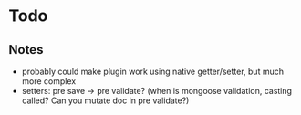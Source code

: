 # Todo

## Notes
- probably could make plugin work using native getter/setter, but much more complex
- setters: pre save -> pre validate? (when is mongoose validation, casting called? Can you mutate doc in pre validate?)
